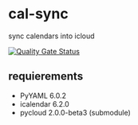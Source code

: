# cal-sync
sync calendars into icloud

[![Quality Gate Status](https://sonarcloud.io/api/project_badges/measure?project=leandrorojas_cal-sync&metric=alert_status)](https://sonarcloud.io/summary/new_code?id=leandrorojas_cal-sync)

## requierements
* PyYAML 6.0.2
* icalendar 6.2.0
* pycloud 2.0.0-beta3 (submodule)